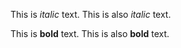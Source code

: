 This is *italic* text.
This is also _italic_ text.


This is **bold** text.
This is also __bold__ text.
